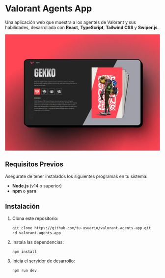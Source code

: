 # Valorant Agents App

Una aplicación web que muestra a los agentes de Valorant y sus habilidades, desarrollada con **React**, **TypeScript**, **Tailwind CSS** y **Swiper.js**.

![url](https://github.com/KiaraLuz/valorant/blob/main/public/img-readme.webp?raw=true)

## Requisitos Previos

Asegúrate de tener instalados los siguientes programas en tu sistema:

- **Node.js** (v14 o superior)
- **npm** o **yarn**

## Instalación

1. Clona este repositorio:

   ```
   git clone https://github.com/tu-usuario/valorant-agents-app.git
   cd valorant-agents-app
   ```

2. Instala las dependencias:

   ```
   npm install
   ```

3. Inicia el servidor de desarrollo:

   ```
   npm run dev
   ```

